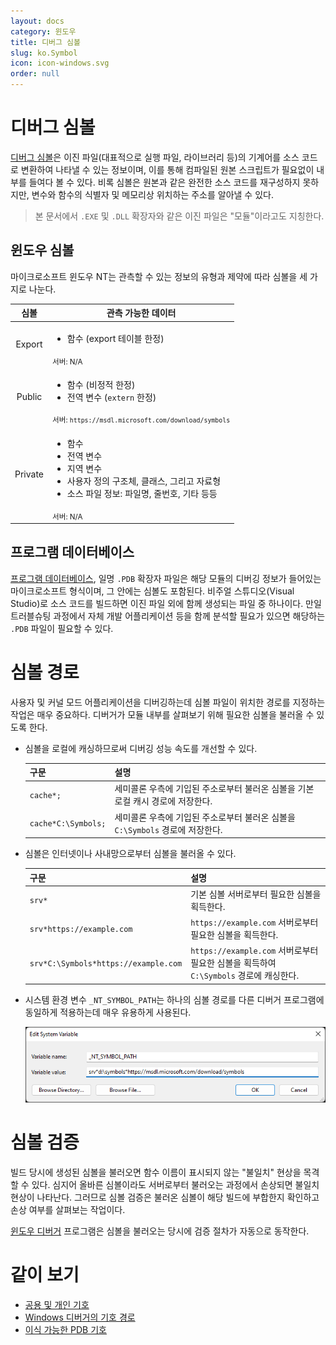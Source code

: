 ```yaml
---
layout: docs
category: 윈도우
title: 디버그 심볼
slug: ko.Symbol
icon: icon-windows.svg
order: null
---
```

# 디버그 심볼
[디버그 심볼](https://ko.wikipedia.org/wiki/디버그_심볼)은 이진 파일(대표적으로 실행 파일, 라이브러리 등)의 기계어를 소스 코드로 변환하여 나타낼 수 있는 정보이며, 이를 통해 컴파일된 원본 스크립트가 필요없이 내부를 들여다 볼 수 있다. 비록 심볼은 원본과 같은 완전한 소스 코드를 재구성하지 못하지만, 변수와 함수의 식별자 및 메모리상 위치하는 주소를 알아낼 수 있다.

> 본 문서에서 `.EXE` 및 `.DLL` 확장자와 같은 이진 파일은 "모듈"이라고도 지칭한다.

## 윈도우 심볼
마이크로소프트 윈도우 NT는 관측할 수 있는 정보의 유형과 제약에 따라 심볼을 세 가지로 나눈다.

<table>
<thead>
<tr><th style="text-align: center">심볼</th><th>관측 가능한 데이터</th></tr>
</thead>
<tbody>
<tr><td style="text-align: center">Export</td><td><ul><li>함수 (export 테이블 한정)</li></ul><sub>서버: N/A</sub></td></tr>
<tr><td style="text-align: center">Public</td><td><ul><li>함수 (비정적 한정)</li><li>전역 변수 (<code>extern</code> 한정)</li></ul><sub>서버: <code>https://msdl.microsoft.com/download/symbols</code></sub></td></tr>
<tr><td style="text-align: center">Private</td><td><ul><li>함수</li><li>전역 변수</li><li>지역 변수</li><li>사용자 정의 구조체, 클래스, 그리고 자료형</li><li>소스 파일 정보: 파일명, 줄번호, 기타 등등</li></ul><sub>서버: N/A</sub></td></tr>
</tbody>
</table>

## 프로그램 데이터베이스
[프로그램 데이터베이스](https://en.wikipedia.org/wiki/Program_database), 일명 `.PDB` 확장자 파일은 해당 모듈의 디버깅 정보가 들어있는 마이크로소프트 형식이며, 그 안에는 심볼도 포함된다. 비주얼 스튜디오(Visual Studio)로 소스 코드를 빌드하면 이진 파일 외에 함께 생성되는 파일 중 하나이다. 만일 트러블슈팅 과정에서 자체 개발 어플리케이션 등을 함께 분석할 필요가 있으면 해당하는 `.PDB` 파일이 필요할 수 있다.

# 심볼 경로
사용자 및 커널 모드 어플리케이션을 디버깅하는데 심볼 파일이 위치한 경로를 지정하는 작업은 매우 중요하다. 디버거가 모듈 내부를 살펴보기 위해 필요한 심볼을 불러올 수 있도록 한다.

* 심볼을 로컬에 캐싱하므로써 디버깅 성능 속도를 개선할 수 있다.

    | 구문 | 설명 |
    |--------|-------------|
    | `cache*;` | 세미콜론 우측에 기입된 주소로부터 불러온 심볼을 기본 로컬 캐시 경로에 저장한다. |
    | `cache*C:\Symbols;` | 세미콜론 우측에 기입된 주소로부터 불러온 심볼을 `C:\Symbols` 경로에 저장한다. |

* 심볼은 인터넷이나 사내망으로부터 심볼을 불러올 수 있다.

    | 구문 | 설명 |
    |--------|-------------|
    | `srv*` | 기본 심볼 서버로부터 필요한 심볼을 획득한다. |
    | `srv*https://example.com` | `https://example.com` 서버로부터 필요한 심볼을 획득한다. |
    | `srv*C:\Symbols*https://example.com` | `https://example.com` 서버로부터 필요한 심볼을 획득하여 `C:\Symbols` 경로에 캐싱한다. |

* 시스템 환경 변수 `_NT_SYMBOL_PATH`는 하나의 심볼 경로를 다른 디버거 프로그램에 동일하게 적용하는데 매우 유용하게 사용된다.

    ![환경 변수<code>_NT_SYMBOL_PATH</code>의 예시](/images/docs/windbg/windbg_setting_symbol.png)

# 심볼 검증
빌드 당시에 생성된 심볼을 불러오면 함수 이름이 표시되지 않는 "불일치" 현상을 목격할 수 있다. 심지어 올바른 심볼이라도 서버로부터 불러오는 과정에서 손상되면 불일치 현상이 나타난다. 그러므로 심볼 검증은 불러온 심볼이 해당 빌드에 부합한지 확인하고 손상 여부를 살펴보는 작업이다.

[윈도우 디버거](ko.WinDbg) 프로그램은 심볼을 불러오는 당시에 검증 절차가 자동으로 동작한다.

# 같이 보기
* [공용 및 개인 기호](https://docs.microsoft.com/ko-kr/windows-hardware/drivers/debugger/public-and-private-symbols)
* [Windows 디버거의 기호 경로](https://docs.microsoft.com/ko-kr/windows-hardware/drivers/debugger/symbol-path)
* [이식 가능한 PDB 기호](https://docs.microsoft.com/ko-kr/windows-hardware/drivers/debugger/symbols-portable-pdb)

